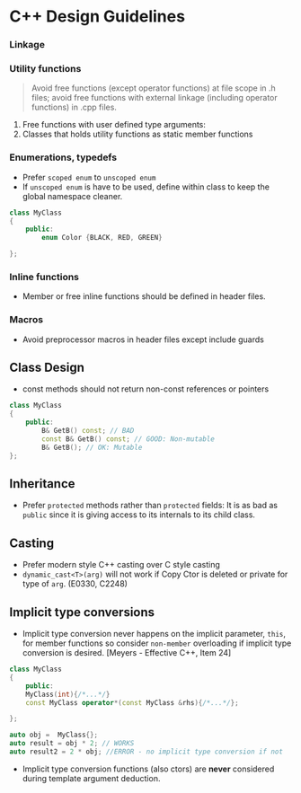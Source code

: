 # C++ Design Guidelines

### Linkage


### Utility functions
> Avoid free functions (except operator functions) at file scope in .h files; avoid free functions with external linkage (including operator functions) in .cpp files.
1. Free functions with user defined type arguments:
2. Classes that holds utility functions as static member functions

### Enumerations, typedefs
- Prefer `scoped enum` to `unscoped enum`
- If `unscoped enum` is have to be used, define within class to keep the global namespace cleaner.
```cpp
class MyClass
{
    public:
        enum Color {BLACK, RED, GREEN}

};
```

### Inline functions
- Member or free inline functions should be defined in header files.

### Macros
- Avoid preprocessor macros in header files except include guards

## Class Design
- const methods should not return non-const references or pointers
```cpp
class MyClass
{
    public:
        B& GetB() const; // BAD
        const B& GetB() const; // GOOD: Non-mutable
        B& GetB(); // OK: Mutable
};
```

## Inheritance
- Prefer `protected` methods rather than `protected` fields: It is as bad as `public` since it is giving access to its internals to its child class.


## Casting
- Prefer modern style C++ casting over C style casting
- `dynamic_cast<T>(arg)` will not work if Copy Ctor is deleted or private for type of `arg`. (E0330, C2248) 


## Implicit type conversions
- Implicit type conversion never happens on the implicit parameter, `this`, for member functions so consider `non-member` overloading if implicit type conversion is desired. [Meyers - Effective C++, Item 24]
```cpp
class MyClass
{
    public:
    MyClass(int){/*...*/}
    const MyClass operator*(const MyClass &rhs){/*...*/};

};

auto obj =  MyClass{};
auto result = obj * 2; // WORKS
auto result2 = 2 * obj; //ERROR - no implicit type conversion if not

```

- Implicit type conversion functions (also ctors) are **never** considered during template argument deduction.
